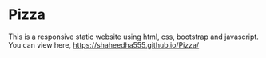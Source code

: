 # Pizza
This is a responsive static website using html, css, bootstrap and javascript.
You can view here, https://shaheedha555.github.io/Pizza/
